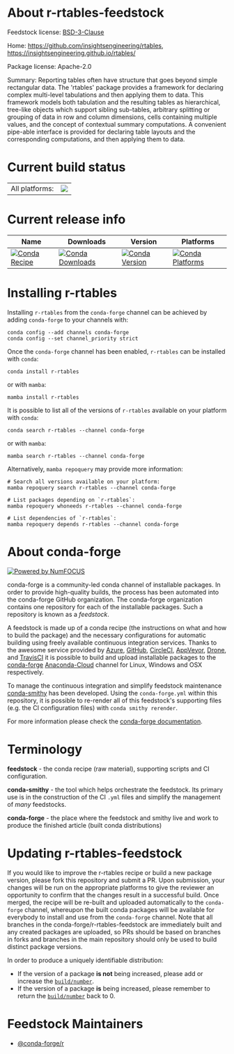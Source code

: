 About r-rtables-feedstock
=========================

Feedstock license: [BSD-3-Clause](https://github.com/conda-forge/r-rtables-feedstock/blob/main/LICENSE.txt)

Home: https://github.com/insightsengineering/rtables, https://insightsengineering.github.io/rtables/

Package license: Apache-2.0

Summary: Reporting tables often have structure that goes beyond simple rectangular data. The 'rtables' package provides a framework for declaring complex multi-level tabulations and then applying them to data. This framework models both tabulation and the resulting tables as hierarchical, tree-like objects which support sibling sub-tables, arbitrary splitting or grouping of data in row and column dimensions, cells containing multiple values, and the concept of contextual summary computations. A convenient pipe-able interface is provided for declaring table layouts and the corresponding computations, and then applying them to data.

Current build status
====================


<table><tr><td>All platforms:</td>
    <td>
      <a href="https://dev.azure.com/conda-forge/feedstock-builds/_build/latest?definitionId=19510&branchName=main">
        <img src="https://dev.azure.com/conda-forge/feedstock-builds/_apis/build/status/r-rtables-feedstock?branchName=main">
      </a>
    </td>
  </tr>
</table>

Current release info
====================

| Name | Downloads | Version | Platforms |
| --- | --- | --- | --- |
| [![Conda Recipe](https://img.shields.io/badge/recipe-r--rtables-green.svg)](https://anaconda.org/conda-forge/r-rtables) | [![Conda Downloads](https://img.shields.io/conda/dn/conda-forge/r-rtables.svg)](https://anaconda.org/conda-forge/r-rtables) | [![Conda Version](https://img.shields.io/conda/vn/conda-forge/r-rtables.svg)](https://anaconda.org/conda-forge/r-rtables) | [![Conda Platforms](https://img.shields.io/conda/pn/conda-forge/r-rtables.svg)](https://anaconda.org/conda-forge/r-rtables) |

Installing r-rtables
====================

Installing `r-rtables` from the `conda-forge` channel can be achieved by adding `conda-forge` to your channels with:

```
conda config --add channels conda-forge
conda config --set channel_priority strict
```

Once the `conda-forge` channel has been enabled, `r-rtables` can be installed with `conda`:

```
conda install r-rtables
```

or with `mamba`:

```
mamba install r-rtables
```

It is possible to list all of the versions of `r-rtables` available on your platform with `conda`:

```
conda search r-rtables --channel conda-forge
```

or with `mamba`:

```
mamba search r-rtables --channel conda-forge
```

Alternatively, `mamba repoquery` may provide more information:

```
# Search all versions available on your platform:
mamba repoquery search r-rtables --channel conda-forge

# List packages depending on `r-rtables`:
mamba repoquery whoneeds r-rtables --channel conda-forge

# List dependencies of `r-rtables`:
mamba repoquery depends r-rtables --channel conda-forge
```


About conda-forge
=================

[![Powered by
NumFOCUS](https://img.shields.io/badge/powered%20by-NumFOCUS-orange.svg?style=flat&colorA=E1523D&colorB=007D8A)](https://numfocus.org)

conda-forge is a community-led conda channel of installable packages.
In order to provide high-quality builds, the process has been automated into the
conda-forge GitHub organization. The conda-forge organization contains one repository
for each of the installable packages. Such a repository is known as a *feedstock*.

A feedstock is made up of a conda recipe (the instructions on what and how to build
the package) and the necessary configurations for automatic building using freely
available continuous integration services. Thanks to the awesome service provided by
[Azure](https://azure.microsoft.com/en-us/services/devops/), [GitHub](https://github.com/),
[CircleCI](https://circleci.com/), [AppVeyor](https://www.appveyor.com/),
[Drone](https://cloud.drone.io/welcome), and [TravisCI](https://travis-ci.com/)
it is possible to build and upload installable packages to the
[conda-forge](https://anaconda.org/conda-forge) [Anaconda-Cloud](https://anaconda.org/)
channel for Linux, Windows and OSX respectively.

To manage the continuous integration and simplify feedstock maintenance
[conda-smithy](https://github.com/conda-forge/conda-smithy) has been developed.
Using the ``conda-forge.yml`` within this repository, it is possible to re-render all of
this feedstock's supporting files (e.g. the CI configuration files) with ``conda smithy rerender``.

For more information please check the [conda-forge documentation](https://conda-forge.org/docs/).

Terminology
===========

**feedstock** - the conda recipe (raw material), supporting scripts and CI configuration.

**conda-smithy** - the tool which helps orchestrate the feedstock.
                   Its primary use is in the construction of the CI ``.yml`` files
                   and simplify the management of *many* feedstocks.

**conda-forge** - the place where the feedstock and smithy live and work to
                  produce the finished article (built conda distributions)


Updating r-rtables-feedstock
============================

If you would like to improve the r-rtables recipe or build a new
package version, please fork this repository and submit a PR. Upon submission,
your changes will be run on the appropriate platforms to give the reviewer an
opportunity to confirm that the changes result in a successful build. Once
merged, the recipe will be re-built and uploaded automatically to the
`conda-forge` channel, whereupon the built conda packages will be available for
everybody to install and use from the `conda-forge` channel.
Note that all branches in the conda-forge/r-rtables-feedstock are
immediately built and any created packages are uploaded, so PRs should be based
on branches in forks and branches in the main repository should only be used to
build distinct package versions.

In order to produce a uniquely identifiable distribution:
 * If the version of a package **is not** being increased, please add or increase
   the [``build/number``](https://docs.conda.io/projects/conda-build/en/latest/resources/define-metadata.html#build-number-and-string).
 * If the version of a package **is** being increased, please remember to return
   the [``build/number``](https://docs.conda.io/projects/conda-build/en/latest/resources/define-metadata.html#build-number-and-string)
   back to 0.

Feedstock Maintainers
=====================

* [@conda-forge/r](https://github.com/conda-forge/r/)

